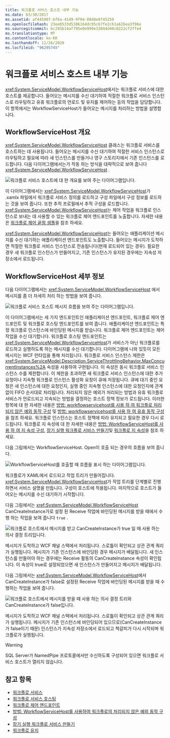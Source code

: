 ```yaml
---
title: 워크플로 서비스 호스트 내부 기능
ms.date: 03/30/2017
ms.assetid: af44596f-bf6a-4149-9f04-08d8e8f45250
ms.openlocfilehash: 23ee0533d5386164dc95cb7fe2c61a626ea3f96e
ms.sourcegitcommit: bc293b14af795e0e999e3304dd40c0222cf2ffe4
ms.translationtype: MT
ms.contentlocale: ko-KR
ms.lasthandoff: 11/26/2020
ms.locfileid: "96295745"
---
```

# <a name="workflow-service-host-internals"></a>워크플로 서비스 호스트 내부 기능

<xref:System.ServiceModel.WorkflowServiceHost>에서는 워크플로 서비스에 대한 호스트를 제공합니다. 들어오는 메시지를 수신 대기하여 적절한 워크플로 서비스 인스턴스로 라우팅하고 유휴 워크플로의 언로드 및 유지를 제어하는 등의 작업을 담당합니다. 이 항목에서는 WorkflowServiceHost가 들어오는 메시지를 처리하는 방법을 설명합니다.  
  
## <a name="workflowservicehost-overview"></a>WorkflowServiceHost 개요  

<xref:System.ServiceModel.WorkflowServiceHost> 클래스는 워크플로 서비스를 호스트하는 데 사용됩니다. 들어오는 메시지를 수신 대기하여 적절한 서비스 인스턴스로 라우팅하고 필요에 따라 새 인스턴스를 만들거나 영구 스토리지에서 기존 인스턴스를 로드합니다. 다음 다이어그램에서는가 작동 하는 방식을 대략적으로 보여 줍니다 <xref:System.ServiceModel.WorkflowServiceHost> .
  
 ![워크플로 서비스 호스트에 대 한 개요를 보여 주는 다이어그램입니다.](./media/workflow-service-host-internals/workflow-service-host-high-level-overview.gif)  
  
 이 다이어그램에서는 <xref:System.ServiceModel.WorkflowServiceHost>가 .xamlx 파일에서 워크플로 서비스 정의를 로드하고 구성 파일에서 구성 정보를 로드하는 것을 보여 줍니다. 또한 추적 프로필에서 추적 구성을 로드합니다. <xref:System.ServiceModel.WorkflowServiceHost>는 제어 작업을 워크플로 인스턴스로 보내는 데 사용할 수 있는 워크플로 제어 엔드포인트를 노출합니다.  자세한 내용은 [워크플로 제어 끝점 샘플](workflow-control-endpoint.md)을 참조 하세요.  
  
 <xref:System.ServiceModel.WorkflowServiceHost>는 들어오는 애플리케이션 메시지를 수신 대기하는 애플리케이션 엔드포인트도 노출합니다. 들어오는 메시지가 도착하면 적절한 워크플로 서비스 인스턴스로 전송됩니다(현재 로드되어 있는 경우). 필요한 경우 새 워크플로 인스턴스가 만들어지고, 기존 인스턴스가 유지된 경우에는 지속성 저장소에서 로드됩니다.  
  
## <a name="workflowservicehost-details"></a>WorkflowServiceHost 세부 정보  

 다음 다이어그램에서는 <xref:System.ServiceModel.WorkflowServiceHost> 에서 메시지를 좀 더 자세히 처리 하는 방법을 보여 줍니다.  
  
 ![워크플로 서비스 호스트 메시지 흐름을 보여 주는 다이어그램입니다.](./media/workflow-service-host-internals/workflow-service-host-message-flow.gif)  
  
 이 다이어그램에서는 세 가지 엔드포인트인 애플리케이션 엔드포인트, 워크플로 제어 엔드포인트 및 워크플로 호스팅 엔드포인트를 보여 줍니다. 애플리케이션 엔드포인트는 특정 워크플로 인스턴스에 바인딩된 메시지를 받습니다. 워크플로 제어 엔드포인트는 제어 작업을 수신 대기합니다. 워크플로 호스팅 엔드포인트는 <xref:System.ServiceModel.WorkflowServiceHost>가 서비스가 아닌 워크플로를 로드하고 실행하도록 하는 메시지를 수신 대기합니다. 다이어그램에 나와 있듯이 모든 메시지는 WCF 런타임을 통해 처리됩니다.  워크플로 서비스 인스턴스 제한은 <xref:System.ServiceModel.Description.ServiceThrottlingBehavior.MaxConcurrentInstances%2A> 속성을 사용하여 구현됩니다. 이 속성은 동시 워크플로 서비스 인스턴스 수를 제한합니다. 이 제한을 초과하면 새 워크플로 서비스 인스턴스에 대한 추가 요청이나 지속형 워크플로 인스턴스 활성화 요청이 큐에 저장됩니다. 큐에 대기 중인 요청은 새 인스턴스에 대한 요청인지, 실행 중인 지속형 인스턴스에 대한 요청인지에 관계없이 FIFO 순서대로 처리됩니다. 처리되지 않은 예외가 처리되는 방법과 유휴 워크플로 서비스가 언로드되고 지속되는 방법을 결정하는 호스트 정책 정보가 로드됩니다. 이러한 항목에 대 한 자세한 내용은 [방법: workflowservicehost를 사용 하 여 워크플로 처리 되지 않은 예외 동작 구성](config-workflow-unhandled-exception-workflowservicehost.md) 및 [방법: workflowservicehost를 사용 하 여 유휴 동작 구성](how-to-configure-idle-behavior-with-workflowservicehost.md)을 참조 하세요. 워크플로 인스턴스는 호스트 정책에 따라 유지되고 필요한 경우 다시 로드됩니다. 워크플로 지 속성에 대 한 자세한 내용은 [방법: WorkflowServiceHost를 사용 하 여 지 속성 구성](how-to-configure-persistence-with-workflowservicehost.md), [장기 실행 워크플로 서비스 만들기](creating-a-long-running-workflow-service.md)및 [워크플로 지 속성](../../windows-workflow-foundation/workflow-persistence.md)을 참조 하세요.  
  
 다음 그림에서는 WorkflowServiceHost. Open이 호출 되는 경우의 흐름을 보여 줍니다.  
  
 ![WorkflowServiceHost를 호출할 때 흐름을 표시 하는 다이어그램입니다.](./media/workflow-service-host-internals/workflow-service-host-open.gif)  
  
 워크플로가 XAML에서 로드되고 작업 트리가 만들어집니다. <xref:System.ServiceModel.WorkflowServiceHost>가 작업 트리를 단계별로 진행하면서 서비스 설명을 만듭니다. 구성이 호스트에 적용됩니다. 마지막으로 호스트가 들어오는 메시지를 수신 대기하기 시작합니다.  
  
 다음 그림에서는 <xref:System.ServiceModel.WorkflowServiceHost> CanCreateInstance가로 설정 된 Receive 작업에 바인딩된 메시지를 받을 때에서 수행 하는 작업을 보여 줍니다 `true` .  
  
 ![워크플로 호스트에서 메시지를 받고 CanCreateInstance가 true 일 때 사용 하는 의사 결정 트리입니다.](./media/workflow-service-host-internals/workflow-service-host-receive-message-cancreateinstance.gif)  
  
 메시지가 도착하고 WCF 채널 스택에서 처리됩니다. 스로틀이 확인되고 상관 관계 쿼리가 실행됩니다. 메시지가 기존 인스턴스에 바인딩된 경우 메시지가 배달됩니다. 새 인스턴스를 만들어야 하는 경우에는 Receive 활동의 CanCreateInstance 속성이 확인됩니다. 이 속성이 true로 설정되었으면 새 인스턴스가 만들어지고 메시지가 배달됩니다.  
  
 다음 그림에서는 <xref:System.ServiceModel.WorkflowServiceHost>에서 CanCreateInstance가 false로 설정된 Receive 작업에 바인딩된 메시지를 받을 때 수행하는 작업을 보여 줍니다.  
  
 ![워크플로 호스트에서 메시지를 받을 때 사용 하는 의사 결정 트리와 CanCreateInstance가 false입니다.](./media/workflow-service-host-internals/workflow-service-host-receive-message.gif)  
  
 메시지가 도착하고 WCF 채널 스택에서 처리됩니다. 스로틀이 확인되고 상관 관계 쿼리가 실행됩니다. 메시지가 기존 인스턴스에 바인딩되어 있으므로(CanCreateInstance가 false이기 때문) 인스턴스가 지속성 저장소에서 로드되고 책갈피가 다시 시작되며 워크플로가 실행됩니다.  
  
> [!WARNING]
> SQL Server가 NamedPipe 프로토콜에서만 수신하도록 구성되어 있으면 워크플로 서비스 호스트가 열리지 않습니다.  
  
## <a name="see-also"></a>참고 항목

- [워크플로 서비스](workflow-services.md)
- [워크플로 서비스 호스팅](hosting-workflow-services.md)
- [워크플로 제어 엔드포인트](workflow-control-endpoint.md)
- [방법: WorkflowServiceHost를 사용하여 워크플로의 처리되지 않은 예외 동작 구성](config-workflow-unhandled-exception-workflowservicehost.md)
- [장기 실행 워크플로 서비스 만들기](creating-a-long-running-workflow-service.md)
- [워크플로 유지](../../windows-workflow-foundation/workflow-persistence.md)
